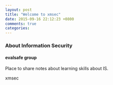 ```yaml
---
layout: post
title: "Welcome to xmsec"
date: 2015-09-16 22:12:23 +0800
comments: true
categories: 
---
```

### About Information Security
#### evalsafe group

Place to share notes about learning skills about IS. 


xmsec